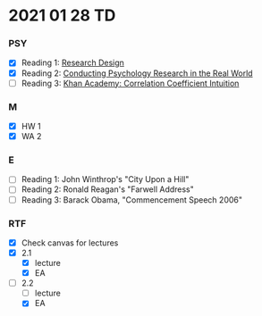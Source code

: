 # 2021 01 28 TD

### PSY
- [x] Reading 1: [Research Design](http://nobaproject.com/modules/research-designs)
- [x] Reading 2: [Conducting Psychology Research in the Real World](http://nobaproject.com/modules/conducting-psychology-research-in-the-real-world)
- [ ] Reading 3: [Khan Academy: Correlation Coefficient Intuition](https://www.khanacademy.org/math/probability/scatterplots-a1/creating-interpreting-scatterplots/v/correlation-coefficient-intuition-examples)

### M
- [x] HW 1
- [x] WA 2

### E
- [ ] Reading 1: John Winthrop's "City Upon a Hill"
- [ ] Reading 2: Ronald Reagan's "Farwell Address"
- [ ] Reading 3: Barack Obama, "Commencement Speech 2006"

### RTF
- [x] Check canvas for lectures
- [x] 2.1
  - [x] lecture
  - [x] EA
- [ ] 2.2 
  - [ ] lecture 
  - [x] EA